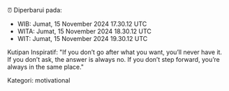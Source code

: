 ⏰ Diperbarui pada:
- WIB: Jumat, 15 November 2024 17.30.12 UTC
- WITA: Jumat, 15 November 2024 18.30.12 UTC
- WIT: Jumat, 15 November 2024 19.30.12 UTC

Kutipan Inspiratif:
"If you don’t go after what you want, you’ll never have it. If you don’t ask, the answer is always no. If you don’t step forward, you’re always in the same place."


Kategori: motivational

